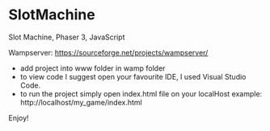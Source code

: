# SlotMachine
Slot Machine, Phaser 3, JavaScript

Wampserver: https://sourceforge.net/projects/wampserver/

- add project into www folder in wamp folder
- to view code I suggest open your favourite IDE, I used Visual Studio Code.
- to run the project simply open index.html file on your localHost
example: http://localhost/my_game/index.html

Enjoy!


